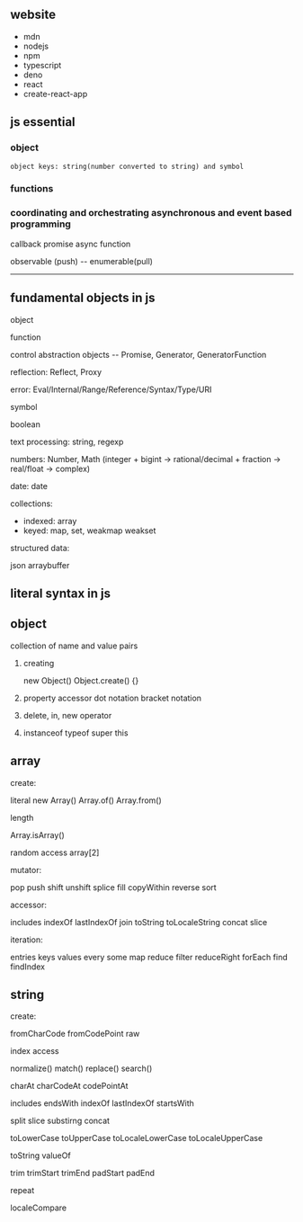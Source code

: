 ## website

* mdn
* nodejs
* npm
* typescript
* deno
* react
* create-react-app


## js essential

### object

	object keys: string(number converted to string) and symbol

### functions

### coordinating and orchestrating asynchronous and event based programming

callback
promise
async function

observable (push) -- enumerable(pull)


---

## fundamental objects in js

object

function

control abstraction objects -- Promise, Generator, GeneratorFunction

reflection: Reflect, Proxy

error:  Eval/Internal/Range/Reference/Syntax/Type/URI

symbol

boolean

text processing: string, regexp

numbers: Number, Math (integer + bigint -> rational/decimal + fraction -> real/float -> complex)

date: date

collections:

* indexed: array
* keyed: map, set, weakmap weakset

structured data:

json
arraybuffer

## literal syntax in js

## object

collection of name and value pairs

1. creating

	new Object()
	Object.create()
	{}
2. property accessor
	dot notation
	bracket notation
3. delete, in, new operator

4. instanceof typeof super this


## array

create:

literal
new Array()
Array.of()
Array.from()

length

Array.isArray()

random access array[2]

mutator:

pop
push
shift
unshift
splice
fill
copyWithin
reverse
sort

accessor:

includes
indexOf
lastIndexOf
join
toString
toLocaleString
concat
slice

iteration:

entries
keys
values
every
some
map
reduce
filter
reduceRight
forEach
find
findIndex

## string

create:

fromCharCode
fromCodePoint
raw

index access

normalize()
match()
replace()
search()

charAt
charCodeAt
codePointAt

includes
endsWith
indexOf
lastIndexOf
startsWith

split
slice
substirng
concat

toLowerCase
toUpperCase
toLocaleLowerCase
toLocaleUpperCase

toString
valueOf

trim
trimStart
trimEnd
padStart
padEnd

repeat

localeCompare